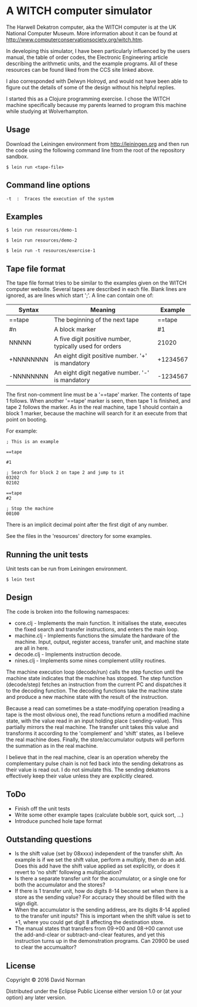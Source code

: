 # A WITCH computer simulator

The Harwell Dekatron computer, aka the WITCH computer is at the UK National Computer Museum.
More information about it can be found at http://www.computerconservationsociety.org/witch.htm.

In developing this simulator, I have been particularly influenced by the users manual, the table
of order codes, the Electronic Engineering article describing the arithmetic units, and the
example programs.  All of these resources can be found liked from the CCS site linked above.

I also corresponded with Delwyn Holroyd, and would not have been able to figure out the
details of some of the design without his helpful replies.

I started this as a Clojure programming exercise.  I chose the WITCH machine specifically
because my parents learned to program this machine while studying at Wolverhampton.


## Usage

Download the Leiningen environment from http://leiningen.org and then run the code
using the following command line from the root of the repository sandbox.

    $ lein run <tape-file>


## Command line options

    -t  :  Traces the execution of the system

## Examples

    $ lein run resources/demo-1

    $ lein run resources/demo-2

    $ lein run -t resources/exercise-1

## Tape file format

The tape file format tries to be similar to the examples given on the WITCH computer
website.  Several tapes are described in each file.  Blank lines are ignored, as are
lines which start ';'.  A line can contain one of:

| Syntax    | Meaning                                                  | Example  |
|-----------|----------------------------------------------------------|----------|
| ==tape    | The beginning of the next tape                           | ==tape   |
| #n        | A block marker                                           | #1       |
| NNNNN     | A five digit positive number, typically used for orders  | 21020    |
| +NNNNNNNN | An eight digit positive number. '+' is mandatory         | +1234567 |
| -NNNNNNNN | An eight digit negative number. '-' is mandatory         | -1234567 |

The first non-comment line must be a '==tape' marker.  The contents of tape 1 follows.
When another '==tape' marker is seen, then tape 1 is finished, and tape 2 follows the
marker.  As in the real machine, tape 1 should contain a block 1 marker, because the
machine will search for it an execute from that point on booting.

For example:
```
; This is an example

==tape

#1

; Search for block 2 on tape 2 and jump to it
03202
02102

==tape
#2

; Stop the machine
00100
```

There is an implicit decimal point after the first digit of any number.

See the files in the 'resources' directory for some examples.

## Running the unit tests

Unit tests can be run from Leiningen environment.

    $ lein test

## Design

The code is broken into the following namespaces:

* core.clj - Implements the main function.  It initialises the state, executes the
  fixed search and transfer instructions, and enters the main loop.
* machine.clj - Implements functions the simulate the hardware of the machine. Input,
  output, register access, transfer unit, and machine state are all in here.
* decode.clj - Implements instruction decode.
* nines.clj - Implements some nines complement utility routines.

The machine execution loop (decode/run) calls the step function until the machine state
indicates that the machine has stopped.  The step function (decode/step) fetches an
instruction from the current PC and dispatches it to the decoding function.  The decoding
functions take the machine state and produce a new machine state with the result of the
instruction.

Because a read can sometimes be a state-modifying operation (reading a tape is the most
obvious one), the read functions return a modified machine state, with the value read in
an input holding place (:sending-value).  This partially mirrors the real machine. The
transfer unit takes this value and transforms it according to the 'complement' and
'shift' states, as I believe the real machine does.  Finally, the store/accumulator outputs
will perform the summation as in the real machine.

I believe that in the real machine, clear is an operation whereby the complementary pulse
chain is not fed back into the sending dekatrons as their value is read out.  I do not simulate
this.  The sending dekatrons effectively keep their value unless they are explicitly cleared.

## ToDo

* Finish off the unit tests
* Write some other example tapes (calculate bubble sort, quick sort, ...)
* Introduce punched hole tape format

## Outstanding questions

* Is the shift value (set by 08xxxx) independent of the transfer shift. An example
  is if we set the shift value, perform a multiply, then do an add.  Does this add
  have the shift value applied as set explicitly, or does it revert to 'no shift'
  following a multiplication?
* Is there a separate transfer unit for the accumulator, or a single one for both
  the accumulator and the stores?
* If there is 1 transfer unit, how do digits 8-14 become set when there is a store
  as the sending value?  For accuracy they should be filled with the sign digit.
* When the accumulator is the sending address, are its digits 8-14 applied to the
  transfer unit inputs?  This is important when the shift value is set to +1, where
  you could get digit 8 affecting the destination store.
* The manual states that transfers from 09->00 and 08->00 cannot use the
  add-and-clear or subtract-and-clear features, and yet this instruction turns up
  in the demonstration programs.  Can 20900 be used to clear the accumualtor?

## License

Copyright © 2016 David Norman

Distributed under the Eclipse Public License either version 1.0 or (at
your option) any later version.
